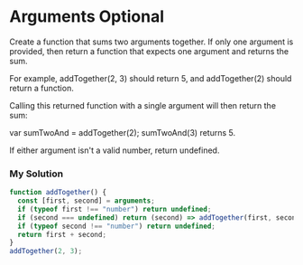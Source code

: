 # Arguments Optional

Create a function that sums two arguments together. If only one argument is provided, then return a function that expects one argument and returns the sum.

For example, addTogether(2, 3) should return 5, and addTogether(2) should return a function.

Calling this returned function with a single argument will then return the sum:

var sumTwoAnd = addTogether(2);
sumTwoAnd(3) returns 5.

If either argument isn't a valid number, return undefined.

### My Solution

```javascript
function addTogether() {
  const [first, second] = arguments;
  if (typeof first !== "number") return undefined;
  if (second === undefined) return (second) => addTogether(first, second);
  if (typeof second !== "number") return undefined;
  return first + second;
}
addTogether(2, 3);
```
